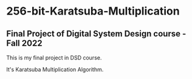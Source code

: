 # 256-bit-Karatsuba-Multiplication
## Final Project of Digital System Design course - Fall 2022

This is my final project in DSD course.

It's Karatsuba Multiplication Algorithm.
